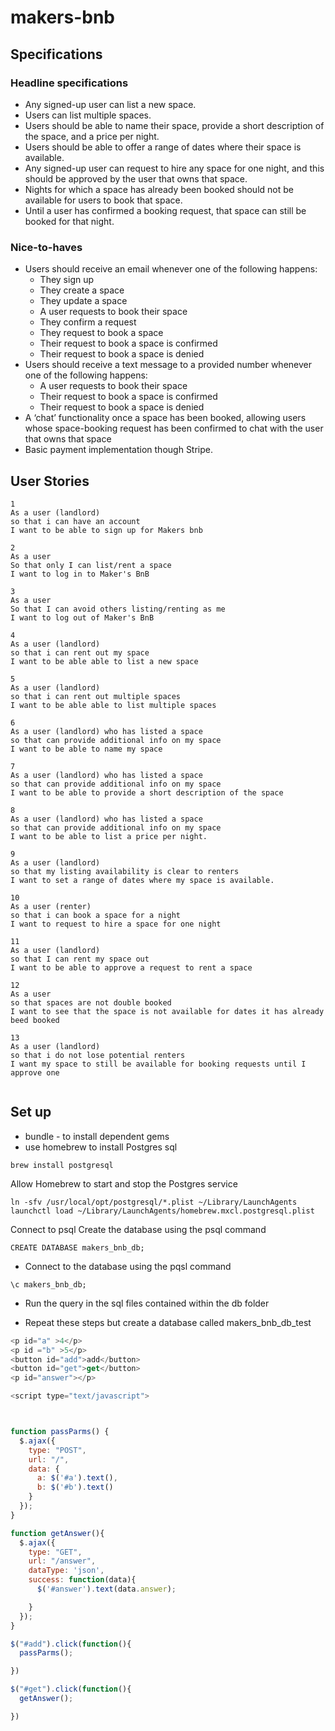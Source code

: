 # makers-bnb

## Specifications

### Headline specifications
* Any signed-up user can list a new space.
* Users can list multiple spaces.
* Users should be able to name their space, provide a short description of the space, and a price per night.
* Users should be able to offer a range of dates where their space is available.
* Any signed-up user can request to hire any space for one night, and this should be approved by the user that owns that space.
* Nights for which a space has already been booked should not be available for users to book that space.
* Until a user has confirmed a booking request, that space can still be booked for that night.

### Nice-to-haves
* Users should receive an email whenever one of the following happens:
  * They sign up
  * They create a space
  * They update a space
  * A user requests to book their space
  * They confirm a request
  * They request to book a space
  * Their request to book a space is confirmed
  * Their request to book a space is denied
* Users should receive a text message to a provided number whenever one of the following happens:
  * A user requests to book their space
  * Their request to book a space is confirmed
  * Their request to book a space is denied
* A ‘chat’ functionality once a space has been booked, allowing users whose space-booking request has been confirmed to chat with the user that owns that space
* Basic payment implementation though Stripe.


## User Stories
```
1
As a user (landlord)
so that i can have an account
I want to be able to sign up for Makers bnb

2
As a user
So that only I can list/rent a space
I want to log in to Maker's BnB

3
As a user
So that I can avoid others listing/renting as me
I want to log out of Maker's BnB

4
As a user (landlord)
so that i can rent out my space
I want to be able able to list a new space

5
As a user (landlord)
so that i can rent out multiple spaces
I want to be able able to list multiple spaces

6
As a user (landlord) who has listed a space
so that can provide additional info on my space
I want to be able to name my space

7
As a user (landlord) who has listed a space
so that can provide additional info on my space
I want to be able to provide a short description of the space

8
As a user (landlord) who has listed a space
so that can provide additional info on my space
I want to be able to list a price per night.

9
As a user (landlord)
so that my listing availability is clear to renters  
I want to set a range of dates where my space is available.

10
As a user (renter)
so that i can book a space for a night
I want to request to hire a space for one night

11
As a user (landlord)
so that I can rent my space out
I want to be able to approve a request to rent a space

12
As a user
so that spaces are not double booked
I want to see that the space is not available for dates it has already beed booked

13
As a user (landlord)
so that i do not lose potential renters
I want my space to still be available for booking requests until I approve one


```

## Set up
* bundle - to install dependent gems
* use homebrew to install Postgres sql


```
brew install postgresql
```

Allow Homebrew to start and stop the Postgres service

```
ln -sfv /usr/local/opt/postgresql/*.plist ~/Library/LaunchAgents
launchctl load ~/Library/LaunchAgents/homebrew.mxcl.postgresql.plist
```

Connect to psql
Create the database using the psql command

```
CREATE DATABASE makers_bnb_db;
```

* Connect to the database using the pqsl command

```
\c makers_bnb_db;
```

* Run the query in the sql files contained within the db folder

* Repeat these steps but create a database called makers_bnb_db_test


```JavaScript
<p id="a" >4</p>
<p id ="b" >5</p>
<button id="add">add</button>
<button id="get">get</button>
<p id="answer"></p>

<script type="text/javascript">



function passParms() {
  $.ajax({
    type: "POST",
    url: "/",
    data: {
      a: $('#a').text(),
      b: $('#b').text()
    }
  });
}

function getAnswer(){
  $.ajax({
    type: "GET",
    url: "/answer",
    dataType: 'json',
    success: function(data){
      $('#answer').text(data.answer);

    }
  });
}

$("#add").click(function(){
  passParms();

})

$("#get").click(function(){
  getAnswer();

})
```
